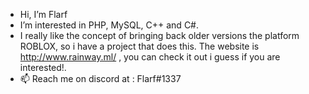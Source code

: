 - Hi, I’m Flarf
- I’m interested in PHP, MySQL, C++ and C#.
- I really like the concept of bringing back older versions the platform ROBLOX, so i have a project that does this. The website is http://www.rainway.ml/ , you can check it out i guess if you are interested!.
- 📫 Reach me on discord at : Flarf#1337


